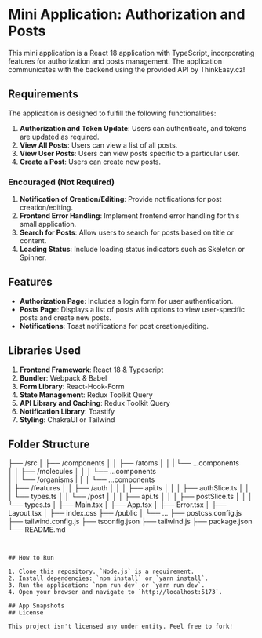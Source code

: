 # Mini Application: Authorization and Posts

This mini application is a React 18  application with TypeScript, incorporating features for authorization and posts management. The application communicates with the backend using the provided API by ThinkEasy.cz!

## Requirements

The application is designed to fulfill the following functionalities:

1. **Authorization and Token Update**: Users can authenticate, and tokens are updated as required.
2. **View All Posts**: Users can view a list of all posts.
3. **View User Posts**: Users can view posts specific to a particular user.
4. **Create a Post**: Users can create new posts.

### Encouraged (Not Required)

1. **Notification of Creation/Editing**: Provide notifications for post creation/editing.
2. **Frontend Error Handling**: Implement frontend error handling for this small application.
3. **Search for Posts**: Allow users to search for posts based on title or content.
4. **Loading Status**: Include loading status indicators such as Skeleton or Spinner.

## Features

- **Authorization Page**: Includes a login form for user authentication.
- **Posts Page**: Displays a list of posts with options to view user-specific posts and create new posts.
- **Notifications**: Toast notifications for post creation/editing.


## Libraries Used

1. **Frontend Framework**: React 18 & Typescript
2. **Bundler**: Webpack & Babel
3. **Form Library**: React-Hook-Form
4. **State Management**: Redux Toolkit Query
5. **API Library and Caching**: Redux Toolkit Query
6. **Notification Library**: Toastify
7. **Styling**: ChakraUI or Tailwind

## Folder Structure

├── /src
│ ├── /components
│ │ ├── /atoms
│ │ | └── ...components  
│ │ ├── /molecules
│ │ │ └── ...components  
│ │ └── /organisms
| │ │ └── ...components  
│ ├── /features
│ │ ├── /auth
│ │ │ ├── api.ts
│ │ │ ├── authSlice.ts
│ │ │ └── types.ts
│ │ └── /post
│ │ │ ├── api.ts
│ │ │ ├── postSlice.ts
│ │ │ └── types.ts
│ ├── Main.tsx
│ ├── App.tsx
│ ├── Error.tsx
│ ├── Layout.tsx
│ ├── index.css
├── /public
│ └── ...
├── postcss.config.js
├── tailwind.config.js
├── tsconfig.json
├── tailwind.js
├── package.json
└── README.md
```


## How to Run

1. Clone this repository. `Node.js` is a requirement.
2. Install dependencies: `npm install` or `yarn install`.
3. Run the application: `npm run dev` or `yarn run dev`.
4. Open your browser and navigate to `http://localhost:5173`.

## App Snapshots
## License

This project isn't licensed any under entity. Feel free to fork! 
